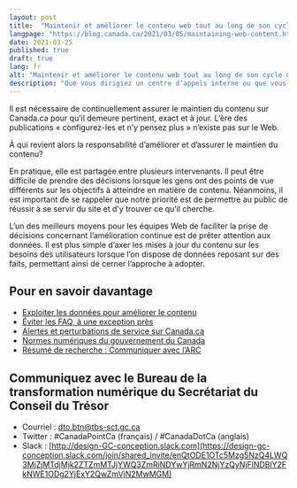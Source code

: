 ```yaml
---
layout: post
title:  "Maintenir et améliorer le contenu web tout au long de son cycle de vie"
langpage: "https://blog.canada.ca/2021/03/05/maintaining-web-content.html"
date: 2021-03-25
published: true
draft: true
lang: fr
alt: "Maintenir et améliorer le contenu web tout au long de son cycle de vie"
description: "Que vous dirigiez un centre d’appels interne ou que vous externalisiez la gestion de votre centre d’appel en faisant appel par le biais d'un partenaire de confiance, les agents sont la clé pour tirer parti des commentaires des clients. L’utilisation de ces données peut vous aider à améliorer votre contenu et vos services Web en tenant compte des besoins de vraies personnes."
---
```

Il est nécessaire de continuellement assurer le maintien du contenu sur Canada.ca pour qu’il demeure pertinent, exact et à jour. L’ère des publications « configurez-les et n’y pensez plus » n’existe pas sur le Web.

À qui revient alors la responsabilité d’améliorer et d’assurer le maintien du contenu?

En pratique, elle est partagée entre plusieurs intervenants. Il peut être difficile de prendre des décisions lorsque les gens ont des points de vue différents sur les objectifs à atteindre en matière de contenu. Néanmoins, il est important de se rappeler que notre priorité est de permettre au public de réussir à se servir du site et d’y trouver ce qu’il cherche.

L’un des meilleurs moyens pour les équipes Web de faciliter la prise de décisions concernant l’amélioration continue est de prêter attention aux données. Il est plus simple d’axer les mises à jour du contenu sur les besoins des utilisateurs lorsque l’on dispose de données reposant sur des faits, permettant ainsi de cerner l’approche à adopter.






## Pour en savoir davantage

* [Exploiter les données pour améliorer le contenu](https://blogue.canada.ca/2021/02/04/les-donnees-a-laction.html)
* [Éviter les FAQ, à une exception près](https://blogue.canada.ca/2020/05/25/eviter-les-faq.html)
* [Alertes et perturbations de service sur Canada.ca](https://conception.canada.ca/crise/alertes.html)
* [Normes numériques du gouvernement du Canada](https://www.canada.ca/fr/gouvernement/systeme/gouvernement-numerique/normes-numeriques-gouvernement-canada.html)
* [Résumé de recherche : Communiquer avec l’ARC](https://blogue.canada.ca/resumes-recherche/arc-contactez-nous-resume-recherche.html)

## Communiquez avec le Bureau de la transformation numérique du Secrétariat du Conseil du Trésor

* Courriel : [dto.btn@tbs-sct.gc.ca](mailto:dto.btn@tbs-sct.gc.ca)
* Twitter :  #CanadaPointCa (français) / #CanadaDotCa (anglais)
* Slack : [http://design-GC-conception.slack.com](https://design-gc-conception.slack.com/join/shared_invite/enQtODE1OTc5Mzg5NzQ4LWQ3MjZjMTdjMjk2ZTZmMTJjYWQ3ZmRiNDYwYjRmN2NjYzQyNjFlNDBlY2FkNWE1ODg2YjExY2QwZmVjN2MwMGM)
